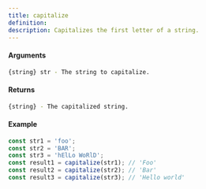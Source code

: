 ```yaml
---
title: capitalize
definition: 
description: Capitalizes the first letter of a string.
---
```



#### Arguments


```bash
{string} str - The string to capitalize.
```


#### Returns


```bash
{string} - The capitalized string.
```


#### Example


```ts
const str1 = 'foo';const str2 = 'BAR';const str3 = 'hElLo WoRlD';const result1 = capitalize(str1); // 'Foo'const result2 = capitalize(str2); // 'Bar'const result3 = capitalize(str3); // 'Hello world'
```